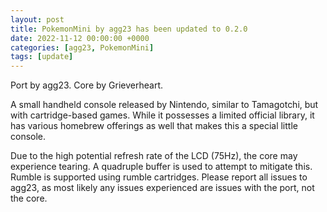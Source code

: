 ```yaml
---
layout: post
title: PokemonMini by agg23 has been updated to 0.2.0
date: 2022-11-12 00:00:00 +0000
categories: [agg23, PokemonMini]
tags: [update]
---
```

Port by agg23. Core by Grieverheart.

A small handheld console released by Nintendo, similar to Tamagotchi, but with cartridge-based games. While it possesses a limited official library, it has various homebrew offerings as well that makes this a special little console.

Due to the high potential refresh rate of the LCD (75Hz), the core may experience tearing. A quadruple buffer is used to attempt to mitigate this. Rumble is supported using rumble cartridges. Please report all issues to agg23, as most likely any issues experienced are issues with the port, not the core.
